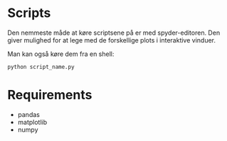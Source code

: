 # Scripts

Den nemmeste måde at køre scriptsene på er med spyder-editoren. Den giver
mulighed for at lege med de forskellige plots i interaktive vinduer.

Man kan også køre dem fra en shell:

`python script_name.py`

# Requirements
- pandas
- matplotlib
- numpy